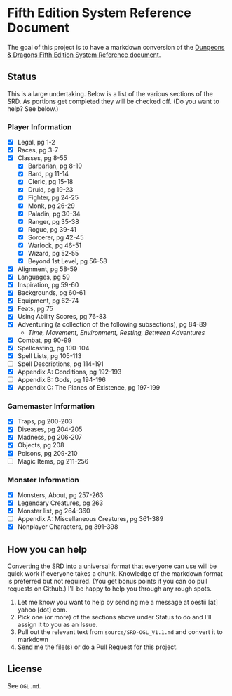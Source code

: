 # Fifth Edition System Reference Document

The goal of this project is to have a markdown conversion of the [Dungeons & Dragons Fifth Edition System Reference document](http://dnd.wizards.com/articles/features/systems-reference-document-srd).

## Status
This is a large undertaking. Below is a list of the various sections of the SRD. As portions get completed they will be checked off. (Do you want to help? See below.)

### Player Information
- [x] Legal, pg 1-2
- [x] Races, pg 3-7
- [x] Classes, pg 8-55
  - [x] Barbarian, pg 8-10
  - [x] Bard, pg 11-14
  - [x] Cleric, pg 15-18
  - [x] Druid, pg 19-23
  - [x] Fighter, pg 24-25
  - [x] Monk, pg 26-29
  - [x] Paladin, pg 30-34
  - [x] Ranger, pg 35-38
  - [x] Rogue, pg 39-41
  - [x] Sorcerer, pg 42-45
  - [x] Warlock, pg 46-51
  - [x] Wizard, pg 52-55
  - [x] Beyond 1st Level, pg 56-58
- [x] Alignment, pg 58-59
- [x] Languages, pg 59
- [x] Inspiration, pg 59-60
- [x] Backgrounds, pg 60-61
- [x] Equipment, pg 62-74
- [x] Feats, pg 75 
- [x] Using Ability Scores, pg 76-83
- [x] Adventuring (a collection of the following subsections), pg 84-89
  - _Time, Movement, Environment, Resting, Between Adventures_
- [x] Combat, pg 90-99
- [x] Spellcasting, pg 100-104
- [x] Spell Lists, pg 105-113
- [ ] Spell Descriptions, pg 114-191
- [x] Appendix A: Conditions, pg 192-193
- [ ] Appendix B: Gods, pg 194-196
- [x] Appendix C: The Planes of Existence, pg 197-199

### Gamemaster Information
- [x] Traps, pg 200-203
- [x] Diseases, pg 204-205
- [x] Madness, pg 206-207
- [x] Objects, pg 208
- [x] Poisons, pg 209-210
- [ ] Magic Items, pg 211-256

### Monster Information
- [x] Monsters, About, pg 257-263
- [x] Legendary Creatures, pg 263
- [x] Monster list, pg 264-360
- [ ] Appendix A: Miscellaneous Creatures, pg 361-389
- [x] Nonplayer Characters, pg 391-398

## How you can help

Converting the SRD into a universal format that everyone can use will be quick work if everyone takes a chunk. Knowledge of the markdown format is preferred but not required. (You get bonus points if you can do pull requests on Github.) I'll be happy to help you through any rough spots.

1. Let me know you want to help by sending me a message at oestii [at] yahoo [dot] com.
2. Pick one (or more) of the sections above under Status to do and I'll assign it to you as an Issue.
3. Pull out the relevant text from `source/SRD-OGL_V1.1.md` and convert it to markdown
4. Send me the file(s) or do a Pull Request for this project.

## License

See `OGL.md`.
